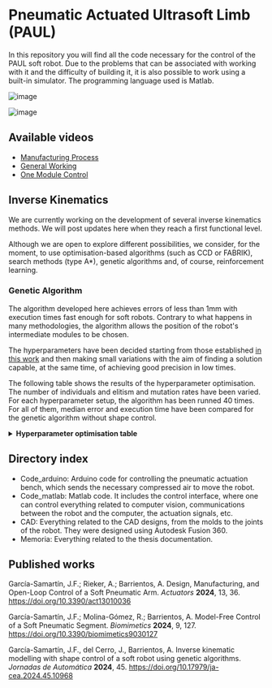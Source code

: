 # Pneumatic Actuated Ultrasoft Limb (PAUL)

In this repository you will find all the code necessary for the control of the PAUL soft robot. Due to the problems that can be associated with working with it and the difficulty of building it, it is also possible to work using a built-in simulator. The programming language used is Matlab.

![image](https://user-images.githubusercontent.com/92983875/197029208-5e46d80d-6c36-4bec-9547-3e9aa1b69e1d.png)

![image](https://user-images.githubusercontent.com/92983875/197028795-6f54991a-0070-4044-a94e-e584cdc8ee79.png)

## Available videos ##

- [Manufacturing Process](https://www.youtube.com/watch?v=WlBE3JDpxWw)
- [General Working](https://www.youtube.com/watch?v=1XM6AjTwlqs)
- [One Module Control](https://www.youtube.com/watch?v=sqhGBfGOFts)

## Inverse Kinematics ##

We are currently working on the development of several inverse kinematics methods. We will post updates here when they reach a first functional level.

Although we are open to explore different possibilities, we consider, for the moment, to use optimisation-based algorithms (such as CCD or FABRIK), search methods (type A*), genetic algorithms and, of course, reinforcement learning.

### Genetic Algorithm

The algorithm developed here achieves errors of less than 1mm with execution times fast enough for soft robots. Contrary to what happens in many methodologies, the algorithm allows the position of the robot's intermediate modules to be chosen.

The hyperparameters have been decided starting from those established [in this work](https://www.mdpi.com/2075-1702/11/10/952) and then making small variations with the aim of finding a solution capable, at the same time, of achieving good precision in low times.

The following table shows the results of the hyperparameter optimisation. The number of individuals and elitism and mutation rates have been varied. For each hyperparameter setup, the algorithm has been runned 40 times. For all of them, median error and execution time have been compared for the genetic algorithm without shape control.

<details>
  <summary><strong>Hyperparameter optimisation table</strong></summary>
  <table>
    <thead>
    <tr>
    <th># of individuals</th>
    <th>Parents&#39; rate</th>
    <th>Mutation rate</th>
    <th>Median error (mm)</th>
    <th>Median time (s)</th>
    </tr>
    </thead>
    <tbody>
    <tr>
    <td>25</td>
    <td>0.1</td>
    <td>0.7</td>
    <td>1.30</td>
    <td>3.68</td>
    </tr>
    <tr>
    <td>25</td>
    <td>0.1</td>
    <td>0.8</td>
    <td>1.33</td>
    <td>3.91</td>
    </tr>
    <tr>
    <td>25</td>
    <td>0.2</td>
    <td>0.7</td>
    <td>1.31</td>
    <td>3.42</td>
    </tr>
    <tr>
    <td>25</td>
    <td>0.2</td>
    <td>0.8</td>
    <td>1.36</td>
    <td>3.42</td>
    </tr>
    <tr>
    <td>25</td>
    <td>0.3</td>
    <td>0.7</td>
    <td>1.07</td>
    <td>3.05</td>
    </tr>
    <tr>
    <td>25</td>
    <td>0.3</td>
    <td>0.8</td>
    <td>1.99</td>
    <td>3.14</td>
    </tr>
    <tr>
    <td>50</td>
    <td>0.1</td>
    <td>0.7</td>
    <td>0.91</td>
    <td>6.19</td>
    </tr>
    <tr>
    <td>50</td>
    <td>0.1</td>
    <td>0.8</td>
    <td>0.90</td>
    <td>4.56</td>
    </tr>
    <tr>
    <td><strong>50</strong></td>
    <td><strong>0.2</strong></td>
    <td><strong>0.7</strong></td>
    <td><strong>0.88</strong></td>
    <td><strong>4.31</strong></td>
    </tr>
    <tr>
    <td>50</td>
    <td>0.2</td>
    <td>0.8</td>
    <td>0.88</td>
    <td>4.81</td>
    </tr>
    <tr>
    <td>50</td>
    <td>0.3</td>
    <td>0.7</td>
    <td>0.99</td>
    <td>6.12</td>
    </tr>
    <tr>
    <td>50</td>
    <td>0.3</td>
    <td>0.8</td>
    <td>0.90</td>
    <td>5.03</td>
    </tr>
    <tr>
    <td>75</td>
    <td>0.1</td>
    <td>0.7</td>
    <td>0.86</td>
    <td>5.40</td>
    </tr>
    <tr>
    <td>75</td>
    <td>0.1</td>
    <td>0.8</td>
    <td>0.82</td>
    <td>5.37</td>
    </tr>
    <tr>
    <td>75</td>
    <td>0.2</td>
    <td>0.7</td>
    <td>0.84</td>
    <td>5.75</td>
    </tr>
    <tr>
    <td>75</td>
    <td>0.2</td>
    <td>0.8</td>
    <td>0.71</td>
    <td>5.95</td>
    </tr>
    <tr>
    <td>75</td>
    <td>0.3</td>
    <td>0.7</td>
    <td>0.82</td>
    <td>6.52</td>
    </tr>
    <tr>
    <td>75</td>
    <td>0.3</td>
    <td>0.8</td>
    <td>0.85</td>
    <td>6.58</td>
    </tr>
    <tr>
    <td>100</td>
    <td>0.1</td>
    <td>0.7</td>
    <td>0.79</td>
    <td>5.17</td>
    </tr>
    <tr>
    <td>100</td>
    <td>0.1</td>
    <td>0.8</td>
    <td>0.83</td>
    <td>5.14</td>
    </tr>
    <tr>
    <td>100</td>
    <td>0.2</td>
    <td>0.7</td>
    <td>0.74</td>
    <td>5.79</td>
    </tr>
    <tr>
    <td>100</td>
    <td>0.2</td>
    <td>0.8</td>
    <td>0.83</td>
    <td>7.02</td>
    </tr>
    <tr>
    <td>100</td>
    <td>0.3</td>
    <td>0.7</td>
    <td>0.81</td>
    <td>8.19</td>
    </tr>
    <tr>
    <td>100</td>
    <td>0.3</td>
    <td>0.8</td>
    <td>0.87</td>
    <td>7.55</td>
    </tr>
    </tbody>
  </table>
 
</details>

## Directory index ##

- Code_arduino: Arduino code for controlling the pneumatic actuation bench, which sends the necessary compressed air to move the robot.
- Code_matlab: Matlab code. It includes the control interface, where one can control everything related to computer vision, communications between the robot and the computer, the actuation signals, etc.
- CAD: Everything related to the CAD designs, from the molds to the joints of the robot. They were designed using Autodesk Fusion 360.
- Memoria: Everything related to the thesis documentation.

## Published works ##

García-Samartín, J.F.; Rieker, A.; Barrientos, A. Design, Manufacturing, and Open-Loop Control of a Soft Pneumatic Arm. _Actuators_ **2024**, 13, 36. https://doi.org/10.3390/act13010036

García-Samartín, J.F.; Molina-Gómez, R.; Barrientos, A. Model-Free Control of a Soft Pneumatic Segment. _Biomimetics_ **2024**, 9, 127. https://doi.org/10.3390/biomimetics9030127

García-Samartín, J.F., del Cerro, J., Barrientos, A. Inverse kinematic modelling with shape control of a soft robot using genetic algorithms. _Jornadas de Automática_ **2024**, 45. https://doi.org/10.17979/ja-cea.2024.45.10968
